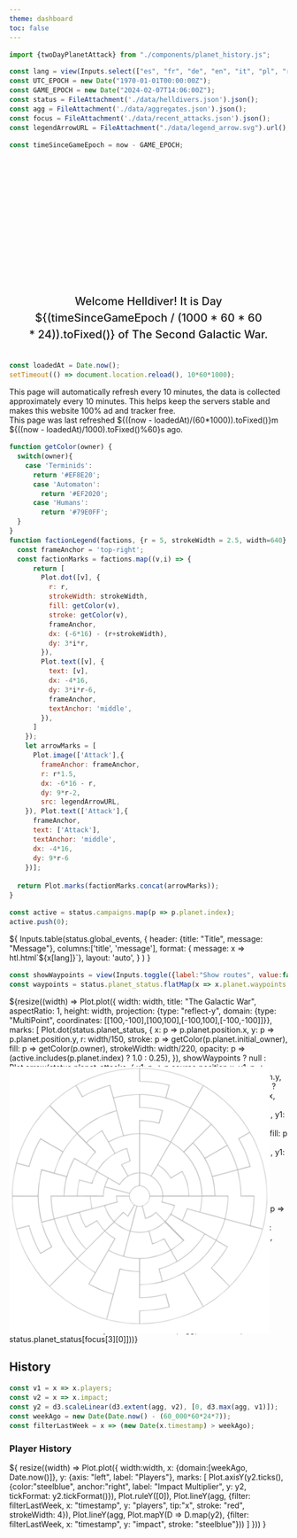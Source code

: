 ```yaml
---
theme: dashboard
toc: false
---
```


```js
import {twoDayPlanetAttack} from "./components/planet_history.js";
```

<style>

.hero {
  display: flex;
  flex-direction: column;
  align-items: center;
  font-family: var(--sans-serif);
  margin: 1rem 0 2rem;
  text-wrap: balance;
  text-align: center;
}

.hero h1 {
  margin: 2rem 0;
  max-width: none;
  font-size: 14vw;
  font-weight: 900;
  line-height: 1;
  background: linear-gradient(30deg, var(--theme-foreground-focus), currentColor);
  -webkit-background-clip: text;
  -webkit-text-fill-color: transparent;
  background-clip: text;
}

.hero h2 {
  margin: 0;
  max-width: 34em;
  font-size: 20px;
  font-style: initial;
  font-weight: 500;
  line-height: 1.5;
  color: var(--theme-foreground-muted);
}

@media (min-width: 640px) {
  .hero h1 {
    font-size: 90px;
  }
}

.card h2 {
  font-size: 32px;
  text-align:justify;
}

#map-container {
  position:relative;
}

#map {
  position: absolute;
  pointer-events: none;
  object-fit:cover;
  width: calc(100% - 2rem)
}

#map img {
  margin-top:1rem;
}

</style>


```js
const lang = view(Inputs.select(["es", "fr", "de", "en", "it", "pl", "ru"], {value: "en", label: "Language", width: '4em'}));
const UTC_EPOCH = new Date("1970-01-01T00:00:00Z");
const GAME_EPOCH = new Date("2024-02-07T14:06:00Z");
const status = FileAttachment('./data/helldivers.json').json();
const agg = FileAttachment('./data/aggregates.json').json();
const focus = FileAttachment('./data/recent_attacks.json').json();
const legendArrowURL = FileAttachment("./data/legend_arrow.svg").url();
```

```js
const timeSinceGameEpoch = now - GAME_EPOCH;
```

<div class="hero">
  <h1>Helldivers Dashboard </h1>
  <h2>Welcome Helldiver! It is Day ${(timeSinceGameEpoch / (1000 * 60 * 60 * 24)).toFixed()} of The Second Galactic War.</h2>
</div>

```js
const loadedAt = Date.now();
setTimeout(() => document.location.reload(), 10*60*1000);
```

<div class="warning" label="Watch out, Helldiver">
This page will automatically refresh every 10 minutes, the data is collected approximately every 10 minutes. This helps keep the servers stable and makes this website 100% ad and tracker free.
<br>
This page was last refreshed ${((now - loadedAt)/(60*1000)).toFixed()}m ${((now - loadedAt)/1000).toFixed()%60}s ago.
</div>

```js
function getColor(owner) {
  switch(owner){
    case 'Terminids':
      return '#EF8E20';
      case 'Automaton':
        return '#EF2020';
      case 'Humans':
        return '#79E0FF';
  }
}
function factionLegend(factions, {r = 5, strokeWidth = 2.5, width=640} = {}) {
  const frameAnchor = 'top-right';
  const factionMarks = factions.map((v,i) => {
      return [
        Plot.dot([v], {
          r: r,
          strokeWidth: strokeWidth,
          fill: getColor(v),
          stroke: getColor(v),
          frameAnchor,
          dx: (-6*16) - (r+strokeWidth),
          dy: 3*i*r,
        }),
        Plot.text([v], {
          text: [v],
          dx: -4*16,
          dy: 3*i*r-6,
          frameAnchor,
          textAnchor: 'middle',
        }),
      ]
    });
    let arrowMarks = [
      Plot.image(['Attack'],{ 
        frameAnchor: frameAnchor,
        r: r*1.5,
        dx: -6*16 - r,
        dy: 9*r-2,
        src: legendArrowURL,
    }), Plot.text(['Attack'],{
      frameAnchor,
      text: ['Attack'],
      textAnchor: 'middle',
      dx: -4*16,
      dy: 9*r-6
    })];

  return Plot.marks(factionMarks.concat(arrowMarks));
}
```

```js
const active = status.campaigns.map(p => p.planet.index);
active.push(0);
```

<div class="card">
${
  Inputs.table(status.global_events, {
    header: {title: "Title", message: "Message"}, 
    columns:['title', 'message'],
    format: { message: x => htl.html`<span style="white-space:normal">${x[lang]}`},
    layout: 'auto',
    }
  )
}
</div>

```js
const showWaypoints = view(Inputs.toggle({label:"Show routes", value:false}))
const waypoints = status.planet_status.flatMap(x => x.planet.waypoints.map(y => ({from:x.planet.position, to:status.planet_status[y].planet.position})));
```

<div class="grid grid-cols-4" style="grid-auto-rows: auto;">
  <div id="map-container" class="card grid-colspan-2 grid-rowspan-2">
    <div id="map">
    <h2>&nbsp;</h2>
    <img src="./data/sector_map.svg">
    </div>
    <div>${resize((width) => Plot.plot({
        width: width,
        title: "The Galactic War",
        aspectRatio: 1,
        height: width,
        projection: {type: "reflect-y", domain: {type: "MultiPoint", coordinates: [[100,-100],[100,100],[-100,100],[-100,-100]]}},
        marks: [
          Plot.dot(status.planet_status, {
            x: p => p.planet.position.x,
            y: p => p.planet.position.y, 
            r: width/150, 
            stroke: p => getColor(p.planet.initial_owner),
            fill: p => getColor(p.owner), 
            strokeWidth: width/220,
            opacity: p => (active.includes(p.planet.index) ? 1.0 : 0.25),
          }),
          showWaypoints ? null : Plot.arrow(status.planet_attacks, {
            x1: p => p.source.position.x,
            y1: p => p.source.position.y,
            x2: p => p.target.position.x,
            y2: p => p.target.position.y,
            bend: true,
            inset: width/110,
            strokeWidth: width/440,
          }),
          showWaypoints ? Plot.arrow(waypoints, {
            x1: p => p.from.x,
            y1: p => p.from.y,
            x2: p => p.to.x,
            y2: p => p.to.y,
            inset: width/110,
            strokeWidth: width/880,
          }) : null,
          Plot.rect(status.planet_attacks, {
            x1: p => p.target.position.x-(width/440),
            y1: p => p.target.position.y-(width/220),
            x2: p => p.target.position.x+(width/440),
            y2: p => p.target.position.y-(width/220)+1,
            stroke: "black",
            fill: p => getColor(status.planet_status[p.target.index].owner)
          }),
          Plot.rect(status.planet_attacks, {
            x1: p => p.target.position.x-(width/440),
            y1: p => p.target.position.y-(width/220),
            x2: p => (p.target.position.x-(width/440))+((width/220)*(status.planet_status[p.target.index].liberation/100)),
            y2: p => p.target.position.y-(width/220)+1,
            stroke: "black",
            fill: p => getColor(status.planet_status[p.source.index].owner)
          }),
          Plot.tip(status.planet_status, Plot.pointer({
            x: p => p.planet.position.x, 
            y: p => p.planet.position.y,
            title: p => [`${p.planet.name}\n`, `Liberation: ${p.liberation.toFixed(2)}%`, `Players: ${p.players}`].join("\n"), fontSize: 20})
          ),
          factionLegend(['Humans', 'Terminids', 'Automaton'], {r:width/150, strokeWidth:width/220, width}),
        ],
        tip: true,
      }))
    }</div>
  </div>
  <div class="card grid-colspan-2" style="padding:1rem;">
  ${resize((width) => twoDayPlanetAttack(width, agg, focus[0][0], status.planet_status[focus[0][0]]))}
  </div>
  <div class="card grid-colspan-2">${resize((width) => twoDayPlanetAttack(width, agg, focus[1][0], status.planet_status[focus[1][0]]))}</div>
  <div class="card grid-colspan-2">${resize((width) => twoDayPlanetAttack(width, agg, focus[2][0], status.planet_status[focus[2][0]]))}</div>
  <div class="card grid-colspan-2">${resize((width) => twoDayPlanetAttack(width, agg, focus[3][0], status.planet_status[focus[3][0]]))}</div>
</div>

## History

```js
const v1 = x => x.players;
const v2 = x => x.impact;
const y2 = d3.scaleLinear(d3.extent(agg, v2), [0, d3.max(agg, v1)]);
const weekAgo = new Date(Date.now() - (60_000*60*24*7));
const filterLastWeek = x => (new Date(x.timestamp) > weekAgo);
```

### Player History

<div class="grid grid-cols-1">
  <div class="card">${
    resize((width) => Plot.plot({
      width:width,
      x: {domain:[weekAgo, Date.now()]},
      y: {axis: "left", label: "Players"},
      marks: [
        Plot.axisY(y2.ticks(), {color:"steelblue", anchor:"right", label: "Impact Multiplier", y: y2, tickFormat: y2.tickFormat()}),
        Plot.ruleY([0]),
        Plot.lineY(agg, {filter: filterLastWeek, x: "timestamp", y: "players", tip:"x", stroke: "red", strokeWidth: 4}),
        Plot.lineY(agg, Plot.mapY(D => D.map(y2), {filter: filterLastWeek, x: "timestamp", y: "impact", stroke: "steelblue"}))
      ]
    }))
  }</div>
</div>
